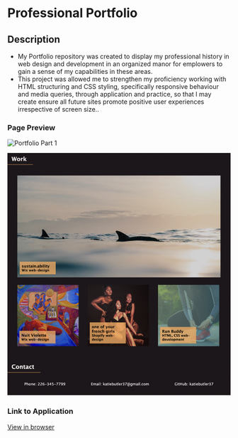 # Professional Portfolio

## Description

- My Portfolio repository was created to display my professional history in web design and development in an organized manor for emplowers to gain a sense of my capabilities in these areas.
- This project was allowed me to strengthen my proficiency working with HTML structuring and CSS styling, specifically responsive behaviour and media queries, through application and practice, so that I may create ensure all future sites promote positive user experiences irrespective of screen size..   

### Page Preview

![Portfolio Part 1](./assets/images/portfolio-01.jpgs/)

![Porfolio Part 2](./assets/images/portfolio-02.jpg)

### Link to Application

[View in browser](https://katiebutler37.github.io/portfolio/)
